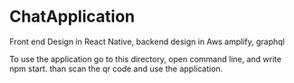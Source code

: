 # ChatApplication
Front end Design in React Native, backend design in Aws amplify, graphql

To use the application go to this directory, open command line, and  write npm start.
than scan the qr code and use the application.
